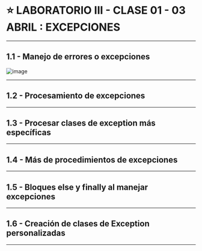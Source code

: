 # :star: LABORATORIO III - CLASE 01 - 03 ABRIL : EXCEPCIONES


---

## 1.1 - Manejo de errores o excepciones

![image](https://user-images.githubusercontent.com/72580574/229650426-d58f7268-ee7d-47e9-86a3-49b22376278d.png)

---

## 1.2 -  Procesamiento de excepciones

---

## 1.3 - Procesar clases de exception más específicas

---

## 1.4 - Más de procedimientos de excepciones

---

## 1.5 - Bloques else y finally al manejar excepciones

---

## 1.6 - Creación de clases de Exception personalizadas

---
